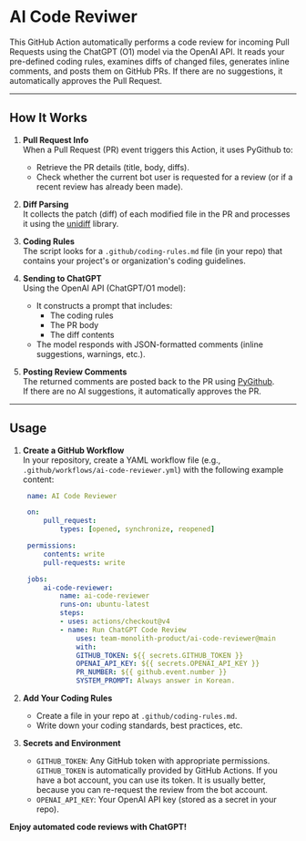 # AI Code Reviwer

This GitHub Action automatically performs a code review for incoming Pull Requests using the ChatGPT (O1) model via the OpenAI API. It reads your pre-defined coding rules, examines diffs of changed files, generates inline comments, and posts them on GitHub PRs. If there are no suggestions, it automatically approves the Pull Request.

---

## How It Works

1. **Pull Request Info**  
   When a Pull Request (PR) event triggers this Action, it uses PyGithub to:
   - Retrieve the PR details (title, body, diffs).
   - Check whether the current bot user is requested for a review (or if a recent review has already been made).

2. **Diff Parsing**  
   It collects the patch (diff) of each modified file in the PR and processes it using the [unidiff](https://pypi.org/project/unidiff/) library.

3. **Coding Rules**  
   The script looks for a `.github/coding-rules.md` file (in your repo) that contains your project's or organization's coding guidelines.

4. **Sending to ChatGPT**  
   Using the OpenAI API (ChatGPT/O1 model):
   - It constructs a prompt that includes:
     - The coding rules
     - The PR body
     - The diff contents
   - The model responds with JSON-formatted comments (inline suggestions, warnings, etc.).

5. **Posting Review Comments**  
   The returned comments are posted back to the PR using [PyGithub](https://pygithub.readthedocs.io/).  
   If there are no AI suggestions, it automatically approves the PR.

---

## Usage

1. **Create a GitHub Workflow**  
   In your repository, create a YAML workflow file (e.g., `.github/workflows/ai-code-reviewer.yml`) with the following example content:
   ```yaml
    name: AI Code Reviewer

    on:
        pull_request:
            types: [opened, synchronize, reopened]

    permissions:
        contents: write
        pull-requests: write

    jobs:
        ai-code-reviewer:
            name: ai-code-reviewer
            runs-on: ubuntu-latest
            steps:
            - uses: actions/checkout@v4
            - name: Run ChatGPT Code Review
                uses: team-monolith-product/ai-code-reviewer@main
                with:
                GITHUB_TOKEN: ${{ secrets.GITHUB_TOKEN }}
                OPENAI_API_KEY: ${{ secrets.OPENAI_API_KEY }}
                PR_NUMBER: ${{ github.event.number }}
                SYSTEM_PROMPT: Always answer in Korean.
   ```

2. **Add Your Coding Rules**  
   - Create a file in your repo at `.github/coding-rules.md`.  
   - Write down your coding standards, best practices, etc.

3. **Secrets and Environment**  
   - `GITHUB_TOKEN`: Any GitHub token with appropriate permissions. `GITHUB_TOKEN` is automatically provided by GitHub Actions. If you have a bot account, you can use its token. It is usually better, because you can re-request the review from the bot account.
   - `OPENAI_API_KEY`: Your OpenAI API key (stored as a secret in your repo).  


**Enjoy automated code reviews with ChatGPT!**